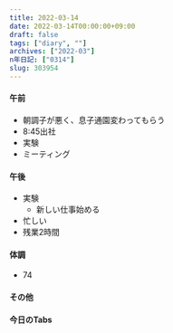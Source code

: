 ```yaml
---
title: 2022-03-14
date: 2022-03-14T00:00:00+09:00
draft: false
tags: ["diary", ""]
archives: ["2022-03"]
n年日記: ["0314"]
slug: 303954
---
```

#### 午前
- 朝調子が悪く、息子通園変わってもらう
- 8:45出社
- 実験
- ミーティング
#### 午後
- 実験
  - 新しい仕事始める
- 忙しい
- 残業2時間
#### 体調
- 74
#### その他
#### 今日のTabs